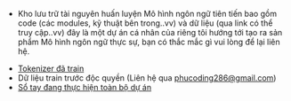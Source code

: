 * Kho lưu trữ tài nguyên huấn luyện Mô hình ngôn ngữ tiên tiến bao gồm code (các modules, kỹ thuật bên trong..vv) và dữ liệu (qua link có thể truy cập..vv) đây là một dự án cá nhân của riêng tôi hướng tới tạo ra sản phẩm Mô hình ngôn ngữ thực sự, bạn có thắc mắc gì vui lòng để lại liên hệ.
- [Tokenizer đã train](https://drive.google.com/drive/folders/1K-MZT2bnjp706qyvnrbhLtzEuQYhgXG3)
- Dữ liệu train trước độc quyền (Liên hệ qua phucoding286@gmail.com)
- [Sổ tay đang thực hiện toàn bộ dự án](https://colab.research.google.com/drive/1Uy4ErKguVNK7ev19zjsSbTUS6ptXTAvx)
